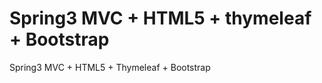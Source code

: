 Spring3 MVC + HTML5 + thymeleaf + Bootstrap
===============

Spring3 MVC + HTML5 + Thymeleaf + Bootstrap
